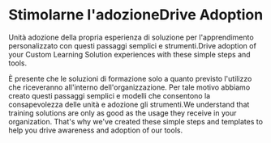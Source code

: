 # <a name="drive-adoption"></a><span data-ttu-id="1e015-101">Stimolarne l'adozione</span><span class="sxs-lookup"><span data-stu-id="1e015-101">Drive Adoption</span></span>

<span data-ttu-id="1e015-102">Unità adozione della propria esperienza di soluzione per l'apprendimento personalizzato con questi passaggi semplici e strumenti.</span><span class="sxs-lookup"><span data-stu-id="1e015-102">Drive adoption of your Custom Learning Solution experiences with these simple steps and tools.</span></span> 

<span data-ttu-id="1e015-p101">È presente che le soluzioni di formazione solo a quanto previsto l'utilizzo che riceveranno all'interno dell'organizzazione.  Per tale motivo abbiamo creato questi passaggi semplici e modelli che consentono la consapevolezza delle unità e adozione gli strumenti.</span><span class="sxs-lookup"><span data-stu-id="1e015-p101">We understand that training solutions are only as good as the usage they receive in your organization.  That's why we've created these simple steps and templates to help you drive awareness and adoption of our tools.</span></span>  



